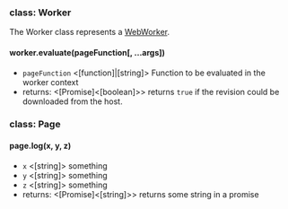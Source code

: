 ### class: Worker

The Worker class represents a [WebWorker](https://developer.mozilla.org/en-US/docs/Web/API/Web_Workers_API).

#### worker.evaluate(pageFunction[, ...args])
- `pageFunction` <[function]|[string]> Function to be evaluated in the worker context
- returns: <[Promise]<[boolean]>>  returns `true` if the revision could be downloaded from the host.

### class: Page

#### page.log(x, y, z)
- `x` <[string]> something
- `y` <[string]> something
- `z` <[string]> something
- returns: <[Promise]<[string]>>  returns some string in a promise
